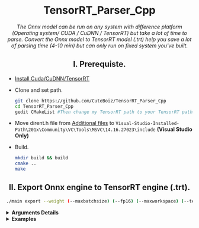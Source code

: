 # <div align=center> TensorRT_Parser_Cpp </div>

<div align=center>
 <p><i> The Onnx model can be run on any system with difference platform (Operating system/ CUDA / CuDNN / TensorRT) but take a lot of time to parse.
Convert the Onnx model to TensorRT model (.trt) help you save a lot of parsing time (4-10 min) but can only run on fixed system you've built. </i></p>
 </div>

## <div align=center> I. Prerequiste. </div>

- [Install Cuda/CuDNN/TensorRT](https://github.com/CuteBoiz/Ubuntu_Installation/blob/master/cuda.md)

- Clone and set path.
  ```sh
  git clone https://github.com/CuteBoiz/TensorRT_Parser_Cpp
  cd TensorRT_Parser_Cpp
  gedit CMakeList #Then change my TensorRT path to your TensorRT path(include and lib)
  ```

- Move dirent.h file from [Additional files](https://github.com/CuteBoiz/TensorRT_Parser_Cpp/tree/main/Addition%20files) to `Visual-Studio-Installed-Path\201x\Community\VC\Tools\MSVC\14.16.27023\include` **(Visual Studio Only)**
- Build.
  ```sh
  mkdir build && build
  cmake ..
  make
  ```

## <div align=center> II. Export Onnx engine to TensorRT engine (.trt).  </div>
```sh
./main export --weight (--maxbatchsize) (--fp16) (--maxworkspace) (--tensor) (--gpu)
```
<details> 
<summary><b>Arguments Details</b></summary>
    
   |Arguments Details   |Type           |Default        |Note
   |---                 |---            |---            |---
   |`--weight`          |`string`       |`required`     |**Path to onnx engine.**
   |`--fp16`            |`store_true`   |`false`        |**Use FP16 fast mode (x2 inference time).**
   |`--maxbatchsize`    |`int`          |`1`            |**Inference max batchsize.**
   |`--maxworkspace`    |`int`          |`1300(MB)`     |**Max workspace size (MB).**
   |`--tensor`          |`string_array` |`None`         |**Input tensor(s) for dynamic shape input *(dynamic shape input only)*.**
   |`--gpu`             |`int`          |`0`            |**Primary gpu index.**

   **Note:** The only GPUs with full-rate FP16 Fast mode performance are Tesla P100, Quadro GP100, and Jetson TX1/TX2.
    
</details> 

<details> 
<summary><b>Examples</b></summary>
 
- **Export Onnx engine to TensorRT engine.**
 
  ```sh
  ./main export --weight classifier.trt
  ./main export --weight classifier.trt --maxbatchsize 3 --maxworkspace 1500
  ./main export --weight classifier.trt --fp16 --gpu 2 --maxbatchsize 6 
  ```
 
- **Export Onnx engine with Dynamic shape input (batchsize x 3 x 416 x416).**
 
  ```sh
   --tensor tensorName,dims1(,dims2,dims3)  (Does not include batchsize dims)
   ./main export --weight classifier.trt --tensor input,3,416,416 --maxbatchize 7
   ./main export --weight classifier.trt --tensor input.1,3,416,416 input.2,12 input.3,7,4
   ```
 
</details>

